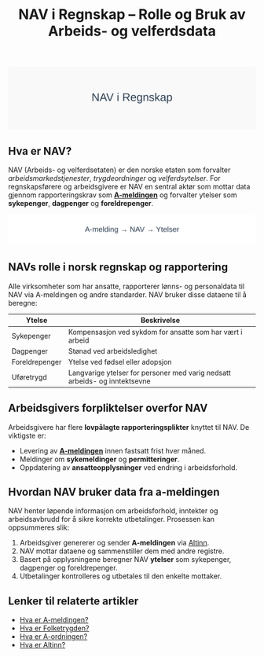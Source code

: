﻿---
title: "NAV i Regnskap – Rolle og Bruk av Arbeids- og velferdsdata"
seoTitle: "NAV i Regnskap “ Rolle og Bruk av Arbeids- og velferdsdata"
description: '![NAV i Regnskap](nav-image.svg)'
---

![NAV i Regnskap](nav-image.svg)

## Hva er NAV?

NAV (Arbeids- og velferdsetaten) er den norske etaten som forvalter _arbeidsmarkedstjenester_, _trygdeordninger_ og _velferdsytelser_. For regnskapsførere og arbeidsgivere er NAV en sentral aktør som mottar data gjennom rapporteringskrav som **[A-meldingen](/blogs/regnskap/hva-er-a-melding "Hva er A-meldingen?")** og forvalter ytelser som **sykepenger**, **dagpenger** og **foreldrepenger**.

![NAV i norsk regnskap](nav-diagram.svg)

## NAVs rolle i norsk regnskap og rapportering

Alle virksomheter som har ansatte, rapporterer lønns- og personaldata til NAV via A-meldingen og andre standarder. NAV bruker disse dataene til å beregne:

| Ytelse         | Beskrivelse                                                             |
| -------------- | ----------------------------------------------------------------------- |
| Sykepenger     | Kompensasjon ved sykdom for ansatte som har vært i arbeid               |
| Dagpenger      | Stønad ved arbeidsledighet                                              |
| Foreldrepenger | Ytelse ved fødsel eller adopsjon                                        |
| Uføretrygd     | Langvarige ytelser for personer med varig nedsatt arbeids- og inntektsevne |

## Arbeidsgivers forpliktelser overfor NAV

Arbeidsgivere har flere **lovpålagte rapporteringsplikter** knyttet til NAV. De viktigste er:

*   Levering av **[A-meldingen](/blogs/regnskap/hva-er-a-melding "Hva er A-meldingen?")** innen fastsatt frist hver måned.
*   Meldinger om **sykemeldinger** og **permitteringer**.
*   Oppdatering av **ansatteopplysninger** ved endring i arbeidsforhold.

## Hvordan NAV bruker data fra a-meldingen

NAV henter løpende informasjon om arbeidsforhold, inntekter og arbeidsavbrudd for å sikre korrekte utbetalinger. Prosessen kan oppsummeres slik:

1.  Arbeidsgiver genererer og sender **A-meldingen** via [Altinn](/blogs/regnskap/hva-er-altinn "Hva er Altinn? Norges Digitale Portal for Næringsliv og Privatpersoner").
2.  NAV mottar dataene og sammenstiller dem med andre registre.
3.  Basert på opplysningene beregner NAV **ytelser** som sykepenger, dagpenger og foreldrepenger.
4.  Utbetalinger kontrolleres og utbetales til den enkelte mottaker.

## Lenker til relaterte artikler

*   [Hva er A-meldingen?](/blogs/regnskap/hva-er-a-melding "Hva er A-meldingen?")
*   [Hva er Folketrygden?](/blogs/regnskap/hva-er-folketrygden "Hva er Folketrygden? Komplett Guide til Norges Nasjonale Trygdesystem")
*   [Hva er A-ordningen?](/blogs/regnskap/hva-er-a-ordningen "Hva er A-ordningen?")
*   [Hva er Altinn?](/blogs/regnskap/hva-er-altinn "Hva er Altinn? Norges Digitale Portal for Næringsliv og Privatpersoner")










